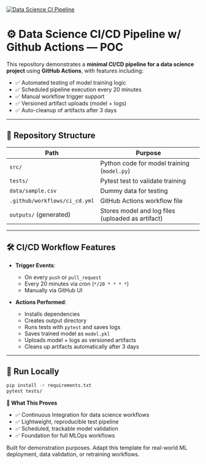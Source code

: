 [![Data Science CI Pipeline](https://github.com/thatwonguy/github_actions_cicd_for_ds/actions/workflows/ci_cd.yml/badge.svg)](https://github.com/thatwonguy/github_actions_cicd_for_ds/actions/workflows/ci_cd.yml)

# ⚙️ Data Science CI/CD Pipeline w/ Github Actions — POC

This repository demonstrates a **minimal CI/CD pipeline for a data science project** using **GitHub Actions**, with features including:

- ✅ Automated testing of model training logic
- ✅ Scheduled pipeline execution every 20 minutes
- ✅ Manual workflow trigger support
- ✅ Versioned artifact uploads (model + logs)
- ✅ Auto-cleanup of artifacts after 3 days

---

## 📁 Repository Structure

| Path                    | Purpose                                      |
|-------------------------|----------------------------------------------|
| `src/`                  | Python code for model training (`model.py`)  |
| `tests/`                | Pytest test to validate training             |
| `data/sample.csv`       | Dummy data for testing                       |
| `.github/workflows/ci_cd.yml` | GitHub Actions workflow file               |
| `outputs/` (generated)  | Stores model and log files (uploaded as artifact) |

---

## 🛠 CI/CD Workflow Features

- **Trigger Events**:
  - On every `push` or `pull_request`
  - Every 20 minutes via cron (`*/20 * * * *`)
  - Manually via GitHub UI

- **Actions Performed**:
  - Installs dependencies
  - Creates output directory
  - Runs tests with `pytest` and saves logs
  - Saves trained model as `model.pkl`
  - Uploads model + logs as versioned artifacts
  - Cleans up artifacts automatically after 3 days

---

## 🧪 Run Locally

```bash
pip install -r requirements.txt
pytest tests/
```

**🚀 What This Proves**   
- ✅ Continuous Integration for data science workflows  
- ✅ Lightweight, reproducible test pipeline  
- ✅ Scheduled, trackable model validation  
- ✅ Foundation for full MLOps workflows  

Built for demonstration purposes. Adapt this template for real-world ML deployment, data validation, or retraining workflows.
